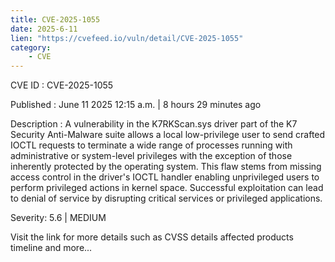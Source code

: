```yaml
---
title: CVE-2025-1055
date: 2025-6-11
lien: "https://cvefeed.io/vuln/detail/CVE-2025-1055"
category:
    - CVE
---
```


CVE ID : CVE-2025-1055

Published :  June 11
2025
12:15 a.m. | 8 hours
29 minutes ago

Description : A vulnerability in the K7RKScan.sys driver
part of the K7 Security Anti-Malware suite
allows a local low-privilege user to send crafted IOCTL requests to terminate a wide range of processes running with administrative or system-level privileges
with the exception of those inherently protected by the operating system. This flaw stems from missing access control in the driver's IOCTL handler
enabling unprivileged users to perform privileged actions in kernel space. Successful exploitation can lead to denial of service by disrupting critical services or privileged applications.

Severity: 5.6 | MEDIUM

Visit the link for more details
such as CVSS details
affected products
timeline
and more...
